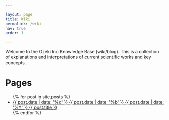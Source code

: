 ```yaml
---

layout: page
title: Wiki
permalink: /wiki
nav: true
order: 1

---
```


Welcome to the Ozeki Inc Knowledge Base (wiki/blog). This is a collection of explanations and interpretations of current scientific works and key concepts.

<h1 class="page-heading">Pages</h1>

<ul>
  {% for post in site.posts %}
  <li>
    <a href="{{ post.url }}" title="{{ post.title }}">
      <span class="date">
        <span class="day">{{ post.date | date: '%d' }}</span>
        <span class="month"><abbr>{{ post.date | date: '%b' }}</abbr></span>
        <span class="year">{{ post.date | date: '%Y' }}</span>
      </span>
      <span class="title">{{ post.title }}</span>
    </a>
  </li>
  {% endfor %}
</ul>
